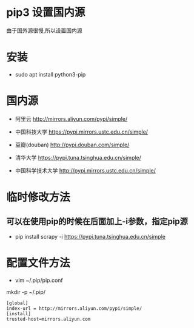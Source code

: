 # pip3 设置国内源

由于国外源很慢,所以设置国内源

# 安装

* sudo apt install python3-pip

# 国内源

* 阿里云 http://mirrors.aliyun.com/pypi/simple/

* 中国科技大学 https://pypi.mirrors.ustc.edu.cn/simple/ 

* 豆瓣(douban) http://pypi.douban.com/simple/ 

* 清华大学 https://pypi.tuna.tsinghua.edu.cn/simple/ 

* 中国科学技术大学 http://pypi.mirrors.ustc.edu.cn/simple/

# 临时修改方法

## 可以在使用pip的时候在后面加上-i参数，指定pip源

* pip install scrapy -i https://pypi.tuna.tsinghua.edu.cn/simple

# 配置文件方法

* vim  ~/.pip/pip.conf

mkdir -p ~/.pip/

```
[global]
index-url = http://mirrors.aliyun.com/pypi/simple/
[install]
trusted-host=mirrors.aliyun.com
```